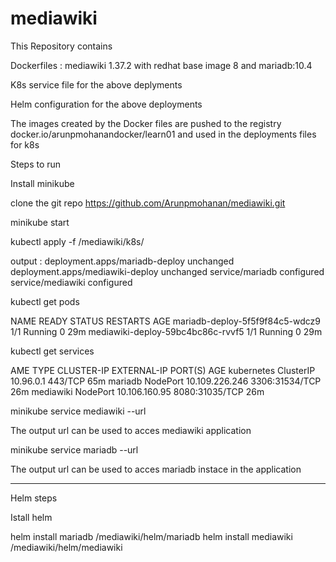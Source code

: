 # mediawiki

This Repository contains 

Dockerfiles : mediawiki 1.37.2 with redhat base image  8  and mariadb:10.4

K8s service file for the above deplyments 

Helm configuration for the above deployments 


The images created by the Docker files are pushed to the registry docker.io/arunpmohanandocker/learn01
and used in the deployments files for k8s


Steps to run 

Install minikube 

clone the git repo https://github.com/Arunpmohanan/mediawiki.git

minikube start 

kubectl apply -f  /mediawiki/k8s/ 

output : 
deployment.apps/mariadb-deploy unchanged
deployment.apps/mediawiki-deploy unchanged
service/mariadb configured
service/mediawiki configured


kubectl get pods

NAME                                READY   STATUS    RESTARTS   AGE
mariadb-deploy-5f5f9f84c5-wdcz9     1/1     Running   0          29m
mediawiki-deploy-59bc4bc86c-rvvf5   1/1     Running   0          29m

kubectl get services 

AME         TYPE        CLUSTER-IP       EXTERNAL-IP   PORT(S)          AGE
kubernetes   ClusterIP   10.96.0.1        <none>        443/TCP          65m
mariadb      NodePort    10.109.226.246   <none>        3306:31534/TCP   26m
mediawiki    NodePort    10.106.160.95    <none>        8080:31035/TCP   26m

minikube service mediawiki --url 

The output url can be used to acces mediawiki application 

minikube service mariadb --url 

The output url can be used to acces mariadb instace in the  application 

-------

Helm steps 

Istall helm 

helm install mariadb /mediawiki/helm/mariadb 
helm install mediawiki /mediawiki/helm/mediawiki


















